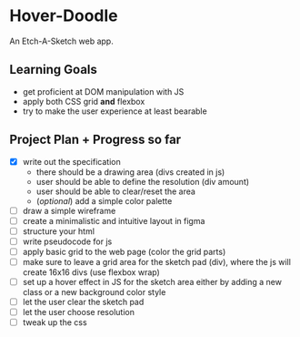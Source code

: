 # Hover-Doodle
An Etch-A-Sketch web app.

## Learning Goals
- get proficient at DOM manipulation with JS
- apply both CSS grid **and** flexbox
- try to make the user experience at least bearable

## Project Plan + Progress so far
- [x] write out the specification
  - there should be a drawing area (divs created in js)
  - user should be able to define the resolution (div amount)
  - user should be able to clear/reset the area
  - (*optional*) add a simple color palette
- [ ] draw a simple wireframe
- [ ] create a minimalistic and intuitive layout in figma
- [ ] structure your html
- [ ] write pseudocode for js
- [ ] apply basic grid to the web page (color the grid parts)
- [ ] make sure to leave a grid area for the sketch pad (div), where the js will create 16x16 divs (use flexbox wrap)
- [ ] set up a hover effect in JS for the sketch area either by adding a new class or a new background color style
- [ ] let the user clear the sketch pad
- [ ] let the user choose resolution
- [ ] tweak up the css